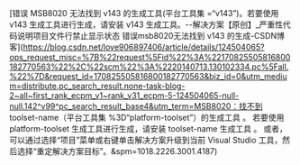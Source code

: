 [错误 MSB8020 无法找到 v143 的生成工具(平台工具集 =“v143”)。若要使用 v143 生成工具进行生成，请安装 v143 生成工具。--解决方案【原创】_严重性代码说明项目文件行禁止显示状态 错误msb8020无法找到 v143 的生成-CSDN博客](https://blog.csdn.net/love906897406/article/details/124504065?ops_request_misc=%7B%22request%5Fid%22%3A%22170825505816800182770563%22%2C%22scm%22%3A%2220140713.130102334.pc%5Fall.%22%7D&request_id=170825505816800182770563&biz_id=0&utm_medium=distribute.pc_search_result.none-task-blog-2~all~first_rank_ecpm_v1~rank_v31_ecpm-5-124504065-null-null.142^v99^pc_search_result_base4&utm_term=MSB8020：找不到 toolset-name（平台工具集 %3D“platform-toolset”）的生成工具 。 若要使用 platform-toolset 生成工具进行生成，请安装 toolset-name 生成工具 。 或者，可以通过选择“项目”菜单或右键单击解决方案升级到当前 Visual Studio 工具，然后选择“重定解决方案目标”。&spm=1018.2226.3001.4187)